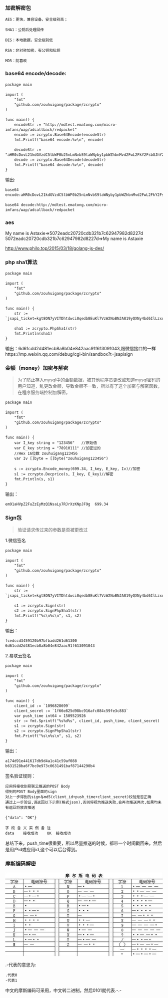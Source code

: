 ### 加密解密包

	AES：更快，兼容设备，安全级别高；
	
	SHA1：公钥后处理回传
	
	DES：本地数据，安全级别低
	
	RSA：非对称加密，有公钥和私钥
	
	MD5：防篡改



### base64 encode/decode:

	package main

	import (
		"fmt"
		"github.com/zouhuigang/package/zcrypto"
	)
	
	func main() {
		encodeStr := "http://mdtest.ematong.com/micro-imfans/wap/adcallback/redpacket"
		encode := zcrypto.Base64Encode(encodeStr)
		fmt.Printf("base64 encode:%v\n", encode)
	
		decodeStr := "aHR0cDovL21kdGVzdC5lbWF0b25nLmNvbS9taWNyby1pbWZhbnMvd2FwL2FkY2FsbGJhY2svcmVkcGFja2V0"
		decode := zcrypto.Base64Decode(decodeStr)
		fmt.Printf("base64 decode:%v\n", decode)
	}


输出:

	base64 encode:aHR0cDovL21kdGVzdC5lbWF0b25nLmNvbS9taWNyby1pbWZhbnMvd2FwL2FkY2FsbGJhY2svcmVkcGFja2V0

	base64 decode:http://mdtest.ematong.com/micro-imfans/wap/adcallback/redpacket


### aes


My name is Astaxie=>5072eadc20720cdb321b7c62947982d8227d
5072eadc20720cdb321b7c62947982d8227d=>My name is Astaxie




http://www.philo.top/2015/03/18/golang-js-des/



### php sha1算法

	package main

	import (
		"fmt"
		"github.com/zouhuigang/package/zcrypto"
	)

	func main() {
		str := `jsapi_ticket=kgt8ON7yVITDhtdwci0qedb8EuKl7VzW2NoBNJA819yQXNy4bd6IlLzxolhEatYfgOdvteSiqGXQlbmgsCusDQ&noncestr=spybo2yt3ohu4jr8yaw6ik6vl3k6vhpg&timestamp=1505096462&url=https://www.anooc.com/edu/teacher/scan`
	
		sha1 := zcrypto.PhpSha1(str)
		fmt.Println(sha1)
	}

输出：6d61cdd2d481ecb8a8b04e842aac91f613091043,跟微信接口的一样https://mp.weixin.qq.com/debug/cgi-bin/sandbox?t=jsapisign



### 金额（money）加密与解密

> 为了防止存入mysql中的金额数据，被其他程序员更改或知道mysql密码的用户知道，乱更改金额，导致金额不一致，所以有了这个加密与解密函数，在程序服务端控制加解密。



	package main
	
	import (
		"fmt"
		"github.com/zouhuigang/package/zcrypto"
	)
	
	func main() {
		var I_key string = "123456"   //原始值
		var E_key string = "78910111" //加密过的
		//Hex 16位数 zouhuigang123456
		var Iv []byte = []byte("zouhuigang123456")
	
		s := zcrypto.Encode_money(699.34, I_key, E_key, Iv)//加密
		s1 := zcrypto.Decprice(s, I_key, E_key)//解密
		fmt.Println(s, s1)
	}


输出：


	em91aHVpZ2FuZzEyMzQ1NsaLy7RJrXzKNpJF9g  699.34



### Sign包

>验证请求传过来的参数是否被更改过

1.微信签名

	package main

	import (
		"fmt"
		"github.com/zouhuigang/package/zcrypto"
	)
	
	func main() {
		str := `jsapi_ticket=kgt8ON7yVITDhtdwci0qedb8EuKl7VzW2NoBNJA819yQXNy4bd6IlLzxolhEatYfgOdvteSiqGXQlbmgsCusDQ&noncestr=spybo2yt3ohu4jr8yaw6ik6vl3k6vhpg&timestamp=1505096462&url=https://www.anooc.com/edu/teacher/scan`
	
		s1 := zcrypto.Sign(str)
		s2 := zcrypto.SignPhpSha1(str)
		fmt.Printf("%s\n%s\n", s1, s2)
	}


输出：

	
	fcedccd3459120b97bfbadd261d61300
	6d61cdd2d481ecb8a8b04e842aac91f613091043


2.易联云签名


	package main

	import (
		"fmt"
		"github.com/zouhuigang/package/zcrypto"
	)
	
	func main() {
		client_id := `1096828699`
		client_secret := `1f66e825d98bc916afc084c59fe3c883`
		var push_time int64 = 1509523926
		str := fmt.Sprintf("%s%d%s", client_id, push_time, client_secret)
		s1 := zcrypto.Sign(str)
		s2 := zcrypto.SignPhpSha1(str)
		fmt.Printf("%s\n%s\n", s1, s2)
	}



输出：

	
	a174d91e441617db9d4a1c41c59af088
	b631528ba6f7bc0e973c0631491baf87144290b4



签名验证规则：

    应用将接收到易联云推送的POST Body
    得到的POST Body里面的sign
    对上一步得到的sign与md5(client_id+push_time+client_secret)校验是否正确
    通过上一步验证,请返回以下示例(格式json),否则将视为推送失败,会再次推送两次,如果均未有返回将放弃推送

	{"data": "OK"}

	字 段	含 义	实 例	备 注
	data	接收成功	OK	接收成功


总结下来，push_time很重要，所以尽量推送的时候，都带一个时间戳回来。然后是用户id或应用id,这个可以后台得到。



### 摩斯编码解密

![./images/morse.jpg](./images/morse.jpg)

.-代表的意思为:

	.代表0
	-代表1


中文的摩斯编码可采用，中文转二进制，然后0101就代表.-.-




